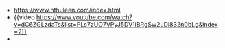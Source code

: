 - https://www.nthuleen.com/index.html
- {{video https://www.youtube.com/watch?v=dC6ZGLzdaTs&list=PLs7zUO7VPyJ5DV1iBRgSw2uDl832n0bLg&index=2}}
-